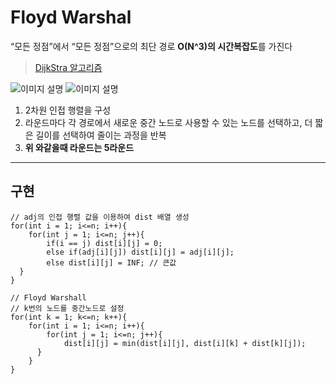 # Floyd Warshal
“모든 정점”에서 “모든 정점”으로의 최단 경로
**O(N^3)의 시간복잡도**를 가진다

> [DijkStra 알고리즘](https://poisonpotato.site/blog/Algorithm/다익스트라)

![이미지 설명](http://poisonpotato.site/public/FloydWarshal01.png)
![이미지 설명](http://poisonpotato.site/public/FloydWarshal02.png)

1. 2차원 인접 행렬을 구성
2. 라운드마다 각 경로에서 새로운 중간 노드로 사용할 수 있는 노드를 선택하고, 더 짧은 길이를 선택하여 줄이는 과정을 반복
3. **위 와같을때 라운드는 5라운드**

---
## 구현
```
// adj의 인접 행렬 값을 이용하여 dist 배열 생성
for(int i = 1; i<=n; i++){
	for(int j = 1; i<=n; j++){
		if(i == j) dist[i][j] = 0;
		else if(adj[i][j]) dist[i][j] = adj[i][j];
		else dist[i][j] = INF; // 큰값
  }
}

// Floyd Warshall
// k번의 노드를 중간노드로 설정
for(int k = 1; k<=n; k++){         
	for(int i = 1; i<=n; i++){
		for(int j = 1; i<=n; j++){
			dist[i][j] = min(dist[i][j], dist[i][k] + dist[k][j]);
	  }
	}
}

```